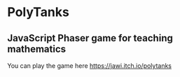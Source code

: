 # PolyTanks
## JavaScript Phaser game for teaching mathematics

You can play the game here
https://jawi.itch.io/polytanks


